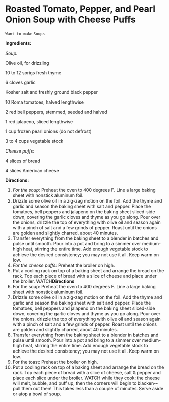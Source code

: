 # Roasted Tomato, Pepper, and Pearl Onion Soup with  Cheese Puffs

`Want to make` `Soups`

**Ingredients:**

_Soup:_

Olive oil, for drizzling

10 to 12 sprigs fresh thyme 

6 cloves garlic

Kosher salt and freshly ground black pepper 

10 Roma tomatoes, halved lengthwise 

2 red bell peppers, stemmed, seeded and halved 

1 red jalapeno, sliced lengthwise 

1 cup frozen pearl onions (do not defrost)

3 to 4 cups vegetable stock 

_Cheese puffs:_

4 slices of bread

4 slices American cheese 

**Directions:**

1. _For the soup:_ Preheat the oven to 400 degrees F. Line a large baking sheet with nonstick aluminum foil.
2. Drizzle some olive oil in a zig-zag motion on the foil. Add the thyme and garlic and season the baking sheet with salt and pepper. Place the tomatoes, bell peppers and jalapeno on the baking sheet sliced-side down, covering the garlic cloves and thyme as you go along. Pour over the onions, drizzle the top of everything with olive oil and season again with a pinch of salt and a few grinds of pepper. Roast until the onions are golden and slightly charred, about 40 minutes.
3. Transfer everything from the baking sheet to a blender in batches and pulse until smooth. Pour into a pot and bring to a simmer over medium-high heat, stirring the entire time. Add enough vegetable stock to achieve the desired consistency; you may not use it all. Keep warm on low.
4. _For the cheese puffs:_ Preheat the broiler on high.
5. Put a cooling rack on top of a baking sheet and arrange the bread on the rack. Top each piece of bread with a slice of cheese and place under the broiler. WATCH**Directions**
6. For the soup: Preheat the oven to 400 degrees F. Line a large baking sheet with nonstick aluminum foil.
7. Drizzle some olive oil in a zig-zag motion on the foil. Add the thyme and garlic and season the baking sheet with salt and pepper. Place the tomatoes, bell peppers and jalapeno on the baking sheet sliced-side down, covering the garlic cloves and thyme as you go along. Pour over the onions, drizzle the top of everything with olive oil and season again with a pinch of salt and a few grinds of pepper. Roast until the onions are golden and slightly charred, about 40 minutes.
8. Transfer everything from the baking sheet to a blender in batches and pulse until smooth. Pour into a pot and bring to a simmer over medium-high heat, stirring the entire time. Add enough vegetable stock to achieve the desired consistency; you may not use it all. Keep warm on low.
9. For the toast: Preheat the broiler on high.
10. Put a cooling rack on top of a baking sheet and arrange the bread on the rack. Top each piece of bread with a slice of cheese, salt & pepper and place each slice under the broiler. WATCH while they cook: the cheese will melt, bubble, and puff up, then the corners will begin to blacken--pull them out then! This takes less than a couple of minutes. Serve aside or atop a bowl of soup. 
